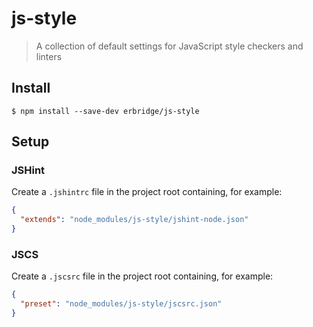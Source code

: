 # js-style

> A collection of default settings for JavaScript style checkers and linters


## Install

```
$ npm install --save-dev erbridge/js-style
```


## Setup

### JSHint

Create a `.jshintrc` file in the project root containing, for example:

```json
{
  "extends": "node_modules/js-style/jshint-node.json"
}
```


### JSCS

Create a `.jscsrc` file in the project root containing, for example:

```json
{
  "preset": "node_modules/js-style/jscsrc.json"
}
```
